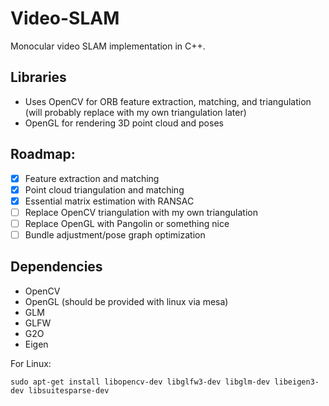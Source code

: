 # Video-SLAM
Monocular video SLAM implementation in C++.

## Libraries
- Uses OpenCV for ORB feature extraction, matching, and triangulation (will probably replace with my own triangulation later)
- OpenGL for rendering 3D point cloud and poses

## Roadmap:
- [X] Feature extraction and matching
- [X] Point cloud triangulation and matching
- [X] Essential matrix estimation with RANSAC
- [ ] Replace OpenCV triangulation with my own triangulation
- [ ] Replace OpenGL with Pangolin or something nice
- [ ] Bundle adjustment/pose graph optimization

## Dependencies
- OpenCV
- OpenGL (should be provided with linux via mesa)
- GLM
- GLFW
- G2O
- Eigen

For Linux:
```
sudo apt-get install libopencv-dev libglfw3-dev libglm-dev libeigen3-dev libsuitesparse-dev
```
